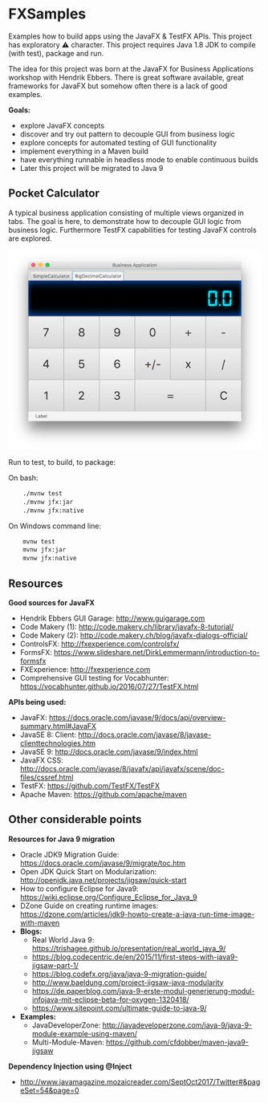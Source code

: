 # FXSamples
Examples how to build apps using the JavaFX & TestFX APIs.
This project has exploratory :warning: character.
This project requires Java 1.8 JDK to compile (with test), package and run.

The idea for this project was born at the JavaFX for Business Applications workshop with Hendrik Ebbers. There is great software available, great frameworks for JavaFX but somehow often there is a lack of good examples.

**Goals:**
 * explore JavaFX concepts
 * discover and try out pattern to decouple GUI from business logic
 * explore concepts for automated testing of GUI functionality
 * implement everything in a Maven build
 * have everything runnable in headless mode to enable continuous builds
 * Later this project will be migrated to Java 9 
 
## Pocket Calculator
A typical business application consisting of multiple views organized in tabs.
The goal is here, to demonstrate how to decouple GUI logic from business logic. 
Furthermore TestFX capabilities for testing JavaFX controls are explored.

![Screenshot](pages/PocketCalculator.png)

Run to test, to build, to package:

On bash:

```cmd
	./mvnw test
	./mvnw jfx:jar
	./mvnw jfx:native
```

On Windows command line:

```cmd
	mvnw test
	mvnw jfx:jar
	mvnw jfx:native
```
 
 
## Resources 
 
**Good sources for JavaFX**
 * Hendrik Ebbers GUI Garage: http://www.guigarage.com
 * Code Makery (1): http://code.makery.ch/library/javafx-8-tutorial/
 * Code Makery (2): http://code.makery.ch/blog/javafx-dialogs-official/
 * ControlsFX: http://fxexperience.com/controlsfx/
 * FormsFX: https://www.slideshare.net/DirkLemmermann/introduction-to-formsfx
 * FXExperience: http://fxexperience.com
 * Comprehensive GUI testing for Vocabhunter: https://vocabhunter.github.io/2016/07/27/TestFX.html

**APIs being used:**
 * JavaFX: https://docs.oracle.com/javase/9/docs/api/overview-summary.html#JavaFX
 * JavaSE 8: Client: http://docs.oracle.com/javase/8/javase-clienttechnologies.htm
 * JavaSE 9: http://docs.oracle.com/javase/9/index.html
 * JavaFX CSS: http://docs.oracle.com/javase/8/javafx/api/javafx/scene/doc-files/cssref.html
 * TestFX: https://github.com/TestFX/TestFX
 * Apache Maven: https://github.com/apache/maven

 
## Other considerable points ##

 **Resources for Java 9 migration**
  * Oracle JDK9 Migration Guide: https://docs.oracle.com/javase/9/migrate/toc.htm
  * Open JDK Quick Start on Modularization: http://openjdk.java.net/projects/jigsaw/quick-start
  * How to configure Eclipse for Java9: https://wiki.eclipse.org/Configure_Eclipse_for_Java_9
  * DZone Guide on creating runtime images: https://dzone.com/articles/jdk9-howto-create-a-java-run-time-image-with-maven
  * **Blogs:**
    * Real World Java 9: https://trishagee.github.io/presentation/real_world_java_9/
    * https://blog.codecentric.de/en/2015/11/first-steps-with-java9-jigsaw-part-1/
    * https://blog.codefx.org/java/java-9-migration-guide/
    * http://www.baeldung.com/project-jigsaw-java-modularity
    * https://de.paperblog.com/java-9-erste-modul-generierung-modul-infojava-mit-eclipse-beta-for-oxygen-1320418/
    * https://www.sitepoint.com/ultimate-guide-to-java-9/
  * **Examples:**
  	 * JavaDeveloperZone: http://javadeveloperzone.com/java-9/java-9-module-example-using-maven/
     * Multi-Module-Maven: https://github.com/cfdobber/maven-java9-jigsaw 
  
 **Dependency Injection using @Inject**
  * http://www.javamagazine.mozaicreader.com/SeptOct2017/Twitter#&pageSet=54&page=0
